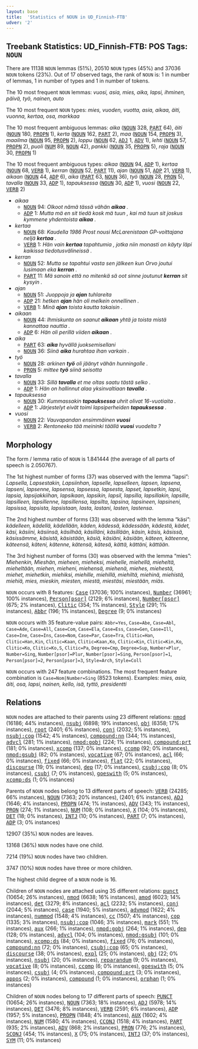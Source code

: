 ```yaml
---
layout: base
title:  'Statistics of NOUN in UD_Finnish-FTB'
udver: '2'
---
```


## Treebank Statistics: UD_Finnish-FTB: POS Tags: `NOUN`

There are 11138 `NOUN` lemmas (51%), 20510 `NOUN` types (45%) and 37036 `NOUN` tokens (23%).
Out of 17 observed tags, the rank of `NOUN` is: 1 in number of lemmas, 1 in number of types and 1 in number of tokens.

The 10 most frequent `NOUN` lemmas: <em>vuosi, asia, mies, aika, lapsi, ihminen, päivä, työ, nainen, auto</em>

The 10 most frequent `NOUN` types:  <em>mies, vuoden, vuotta, asia, aikaa, äiti, vuonna, kertaa, osa, markkaa</em>

The 10 most frequent ambiguous lemmas: <em>aika</em> (<tt><a href="fi_ftb-pos-NOUN.html">NOUN</a></tt> 328, <tt><a href="fi_ftb-pos-PART.html">PART</a></tt> 64), <em>äiti</em> (<tt><a href="fi_ftb-pos-NOUN.html">NOUN</a></tt> 180, <tt><a href="fi_ftb-pos-PROPN.html">PROPN</a></tt> 1), <em>kerta</em> (<tt><a href="fi_ftb-pos-NOUN.html">NOUN</a></tt> 162, <tt><a href="fi_ftb-pos-PART.html">PART</a></tt> 2), <em>maa</em> (<tt><a href="fi_ftb-pos-NOUN.html">NOUN</a></tt> 154, <tt><a href="fi_ftb-pos-PROPN.html">PROPN</a></tt> 3), <em>maailma</em> (<tt><a href="fi_ftb-pos-NOUN.html">NOUN</a></tt> 95, <tt><a href="fi_ftb-pos-PROPN.html">PROPN</a></tt> 2), <em>loppu</em> (<tt><a href="fi_ftb-pos-NOUN.html">NOUN</a></tt> 62, <tt><a href="fi_ftb-pos-ADJ.html">ADJ</a></tt> 1, <tt><a href="fi_ftb-pos-ADV.html">ADV</a></tt> 1), <em>lehti</em> (<tt><a href="fi_ftb-pos-NOUN.html">NOUN</a></tt> 57, <tt><a href="fi_ftb-pos-PROPN.html">PROPN</a></tt> 2), <em>puoli</em> (<tt><a href="fi_ftb-pos-NUM.html">NUM</a></tt> 89, <tt><a href="fi_ftb-pos-NOUN.html">NOUN</a></tt> 42), <em>pankki</em> (<tt><a href="fi_ftb-pos-NOUN.html">NOUN</a></tt> 35, <tt><a href="fi_ftb-pos-PROPN.html">PROPN</a></tt> 5), <em>raja</em> (<tt><a href="fi_ftb-pos-NOUN.html">NOUN</a></tt> 30, <tt><a href="fi_ftb-pos-PROPN.html">PROPN</a></tt> 1)

The 10 most frequent ambiguous types:  <em>aikaa</em> (<tt><a href="fi_ftb-pos-NOUN.html">NOUN</a></tt> 94, <tt><a href="fi_ftb-pos-ADP.html">ADP</a></tt> 1), <em>kertaa</em> (<tt><a href="fi_ftb-pos-NOUN.html">NOUN</a></tt> 68, <tt><a href="fi_ftb-pos-VERB.html">VERB</a></tt> 1), <em>kerran</em> (<tt><a href="fi_ftb-pos-NOUN.html">NOUN</a></tt> 52, <tt><a href="fi_ftb-pos-PART.html">PART</a></tt> 11), <em>ajan</em> (<tt><a href="fi_ftb-pos-NOUN.html">NOUN</a></tt> 51, <tt><a href="fi_ftb-pos-ADP.html">ADP</a></tt> 21, <tt><a href="fi_ftb-pos-VERB.html">VERB</a></tt> 1), <em>aikaan</em> (<tt><a href="fi_ftb-pos-NOUN.html">NOUN</a></tt> 44, <tt><a href="fi_ftb-pos-ADP.html">ADP</a></tt> 6), <em>aika</em> (<tt><a href="fi_ftb-pos-PART.html">PART</a></tt> 63, <tt><a href="fi_ftb-pos-NOUN.html">NOUN</a></tt> 36), <em>työ</em> (<tt><a href="fi_ftb-pos-NOUN.html">NOUN</a></tt> 28, <tt><a href="fi_ftb-pos-PRON.html">PRON</a></tt> 5), <em>tavalla</em> (<tt><a href="fi_ftb-pos-NOUN.html">NOUN</a></tt> 33, <tt><a href="fi_ftb-pos-ADP.html">ADP</a></tt> 1), <em>tapauksessa</em> (<tt><a href="fi_ftb-pos-NOUN.html">NOUN</a></tt> 30, <tt><a href="fi_ftb-pos-ADP.html">ADP</a></tt> 1), <em>vuosi</em> (<tt><a href="fi_ftb-pos-NOUN.html">NOUN</a></tt> 22, <tt><a href="fi_ftb-pos-VERB.html">VERB</a></tt> 2)


* <em>aikaa</em>
  * <tt><a href="fi_ftb-pos-NOUN.html">NOUN</a></tt> 94: <em>Olkoot nämä tässä vähän <b>aikaa</b> .</em>
  * <tt><a href="fi_ftb-pos-ADP.html">ADP</a></tt> 1: <em>Mutta mä en sit tiedä kosk mä tuun , kai mä tuun sit joskus kymmene yhdentoista <b>aikaa</b> .</em>
* <em>kertaa</em>
  * <tt><a href="fi_ftb-pos-NOUN.html">NOUN</a></tt> 68: <em>Kaudella 1986 Prost nousi McLarenistaan GP-voittajana neljä <b>kertaa</b> .</em>
  * <tt><a href="fi_ftb-pos-VERB.html">VERB</a></tt> 1: <em>Hän vain <b>kertaa</b> tapahtumia , jotka niin monasti on käyty läpi kaikissa tiedotusvälineissä .</em>
* <em>kerran</em>
  * <tt><a href="fi_ftb-pos-NOUN.html">NOUN</a></tt> 52: <em>Mutta se tapahtui vasta sen jälkeen kun Orvo joutui lusimaan eka <b>kerran</b> .</em>
  * <tt><a href="fi_ftb-pos-PART.html">PART</a></tt> 11: <em>Mä sanoin että no mitenkä sä oot sinne joutunut <b>kerran</b> sit kysyin .</em>
* <em>ajan</em>
  * <tt><a href="fi_ftb-pos-NOUN.html">NOUN</a></tt> 51: <em>Juoppoja ja <b>ajan</b> tuhlareita</em>
  * <tt><a href="fi_ftb-pos-ADP.html">ADP</a></tt> 21: <em>hetken <b>ajan</b> hän oli melkein onnellinen .</em>
  * <tt><a href="fi_ftb-pos-VERB.html">VERB</a></tt> 1: <em>Minä <b>ajan</b> toista kautta takaisin .</em>
* <em>aikaan</em>
  * <tt><a href="fi_ftb-pos-NOUN.html">NOUN</a></tt> 44: <em>Ihmiskunta on saanut <b>aikaan</b> yhtä ja toista mistä kannattaa nauttia .</em>
  * <tt><a href="fi_ftb-pos-ADP.html">ADP</a></tt> 6: <em>Hän oli perillä viiden <b>aikaan</b> .</em>
* <em>aika</em>
  * <tt><a href="fi_ftb-pos-PART.html">PART</a></tt> 63: <em><b>aika</b> hyvällä juoksemisellani</em>
  * <tt><a href="fi_ftb-pos-NOUN.html">NOUN</a></tt> 36: <em>Siinä <b>aika</b> hurahtaa ihan varkain .</em>
* <em>työ</em>
  * <tt><a href="fi_ftb-pos-NOUN.html">NOUN</a></tt> 28: <em>arkinen <b>työ</b> oli jäänyt vähän hunningolle .</em>
  * <tt><a href="fi_ftb-pos-PRON.html">PRON</a></tt> 5: <em>mittee <b>työ</b> siinä seisotta</em>
* <em>tavalla</em>
  * <tt><a href="fi_ftb-pos-NOUN.html">NOUN</a></tt> 33: <em>Sillä <b>tavalla</b> et me oltas saatu tästä selko .</em>
  * <tt><a href="fi_ftb-pos-ADP.html">ADP</a></tt> 1: <em>Hän on hallinnut alaa yksinvaltiaan <b>tavalla</b> .</em>
* <em>tapauksessa</em>
  * <tt><a href="fi_ftb-pos-NOUN.html">NOUN</a></tt> 30: <em>Kummassakin <b>tapauksessa</b> uhrit olivat 16-vuotiaita .</em>
  * <tt><a href="fi_ftb-pos-ADP.html">ADP</a></tt> 1: <em>Järjestelyt eivät toimi lapsiperheiden <b>tapauksessa</b> .</em>
* <em>vuosi</em>
  * <tt><a href="fi_ftb-pos-NOUN.html">NOUN</a></tt> 22: <em>Vauvapandan ensimmäinen <b>vuosi</b></em>
  * <tt><a href="fi_ftb-pos-VERB.html">VERB</a></tt> 2: <em>Rentoneeko tää meininki täällä <b>vuosi</b> vuodelta ?</em>

## Morphology

The form / lemma ratio of `NOUN` is 1.841444 (the average of all parts of speech is 2.050767).

The 1st highest number of forms (37) was observed with the lemma “lapsi”: <em>Lapsella, Lapsestakin, Lapsiinhan, lapselle, lapselleen, lapsen, lapsena, lapseni, lapsenne, lapsensa, lapsessa, lapsesta, lapset, lapsetkin, lapsi, lapsia, lapsijakkiihan, lapsikaan, lapsikin, lapsil, lapsilla, lapsillakin, lapsille, lapsilleen, lapsillenne, lapsillensa, lapsilta, lapsina, lapsineen, lapsineni, lapsissa, lapsista, lapsistaan, lasta, lastani, lasten, lastensa</em>.

The 2nd highest number of forms (33) was observed with the lemma “käsi”: <em>kädelleen, kädellä, kädellään, käden, kädessä, kädessään, kädestä, kädet, käsi, käsiini, käsiinsä, käsilhää, käsilläni, käsillään, käsin, käsis, käsissä, käsissämme, käsistä, käsistään, käsiä, käsiäni, käsiään, käteen, käteenne, käteensä, käteni, kätenne, kätensä, kätesä, kättä, kättäni, kättään</em>.

The 3rd highest number of forms (30) was observed with the lemma “mies”: <em>Miehenkin, Mieshän, mieheen, mieheksi, miehelle, miehellä, mieheltä, mieheltään, miehen, mieheni, miehensä, miehenä, miehes, miehestä, miehet, miehetkin, miehiksi, miehille, miehillä, miehiltä, miehinä, miehistä, miehiä, mies, mieskin, miesten, miestä, miestäsi, miestään, miäs</em>.

`NOUN` occurs with 8 features: <tt><a href="fi_ftb-feat-Case.html">Case</a></tt> (37036; 100% instances), <tt><a href="fi_ftb-feat-Number.html">Number</a></tt> (36961; 100% instances), <tt><a href="fi_ftb-feat-Person-psor.html">Person[psor]</a></tt> (2129; 6% instances), <tt><a href="fi_ftb-feat-Number-psor.html">Number[psor]</a></tt> (675; 2% instances), <tt><a href="fi_ftb-feat-Clitic.html">Clitic</a></tt> (354; 1% instances), <tt><a href="fi_ftb-feat-Style.html">Style</a></tt> (291; 1% instances), <tt><a href="fi_ftb-feat-Abbr.html">Abbr</a></tt> (196; 1% instances), <tt><a href="fi_ftb-feat-Degree.html">Degree</a></tt> (9; 0% instances)

`NOUN` occurs with 35 feature-value pairs: `Abbr=Yes`, `Case=Abe`, `Case=Abl`, `Case=Ade`, `Case=All`, `Case=Com`, `Case=Ela`, `Case=Ess`, `Case=Gen`, `Case=Ill`, `Case=Ine`, `Case=Ins`, `Case=Nom`, `Case=Par`, `Case=Tra`, `Clitic=Han`, `Clitic=Han,Kin`, `Clitic=Kaan`, `Clitic=Kaan,Ko`, `Clitic=Kin`, `Clitic=Kin,Ko`, `Clitic=Ko`, `Clitic=Ko,S`, `Clitic=Pa`, `Degree=Cmp`, `Degree=Sup`, `Number=Plur`, `Number=Sing`, `Number[psor]=Plur`, `Number[psor]=Sing`, `Person[psor]=1`, `Person[psor]=2`, `Person[psor]=3`, `Style=Arch`, `Style=Coll`

`NOUN` occurs with 247 feature combinations.
The most frequent feature combination is `Case=Nom|Number=Sing` (8523 tokens).
Examples: <em>mies, asia, äiti, osa, lapsi, nainen, kello, isä, tyttö, presidentti</em>


## Relations

`NOUN` nodes are attached to their parents using 23 different relations: <tt><a href="fi_ftb-dep-nmod.html">nmod</a></tt> (16186; 44% instances), <tt><a href="fi_ftb-dep-nsubj.html">nsubj</a></tt> (6898; 19% instances), <tt><a href="fi_ftb-dep-obj.html">obj</a></tt> (6358; 17% instances), <tt><a href="fi_ftb-dep-root.html">root</a></tt> (2401; 6% instances), <tt><a href="fi_ftb-dep-conj.html">conj</a></tt> (2032; 5% instances), <tt><a href="fi_ftb-dep-nsubj-cop.html">nsubj:cop</a></tt> (1542; 4% instances), <tt><a href="fi_ftb-dep-compound-nn.html">compound:nn</a></tt> (344; 1% instances), <tt><a href="fi_ftb-dep-advcl.html">advcl</a></tt> (281; 1% instances), <tt><a href="fi_ftb-dep-nmod-gobj.html">nmod:gobj</a></tt> (224; 1% instances), <tt><a href="fi_ftb-dep-compound-prt.html">compound:prt</a></tt> (181; 0% instances), <tt><a href="fi_ftb-dep-xcomp.html">xcomp</a></tt> (137; 0% instances), <tt><a href="fi_ftb-dep-ccomp.html">ccomp</a></tt> (92; 0% instances), <tt><a href="fi_ftb-dep-nmod-gsubj.html">nmod:gsubj</a></tt> (82; 0% instances), <tt><a href="fi_ftb-dep-vocative.html">vocative</a></tt> (67; 0% instances), <tt><a href="fi_ftb-dep-acl.html">acl</a></tt> (66; 0% instances), <tt><a href="fi_ftb-dep-fixed.html">fixed</a></tt> (66; 0% instances), <tt><a href="fi_ftb-dep-flat.html">flat</a></tt> (22; 0% instances), <tt><a href="fi_ftb-dep-discourse.html">discourse</a></tt> (19; 0% instances), <tt><a href="fi_ftb-dep-dep.html">dep</a></tt> (17; 0% instances), <tt><a href="fi_ftb-dep-csubj-cop.html">csubj:cop</a></tt> (8; 0% instances), <tt><a href="fi_ftb-dep-csubj.html">csubj</a></tt> (7; 0% instances), <tt><a href="fi_ftb-dep-goeswith.html">goeswith</a></tt> (5; 0% instances), <tt><a href="fi_ftb-dep-xcomp-ds.html">xcomp:ds</a></tt> (1; 0% instances)

Parents of `NOUN` nodes belong to 13 different parts of speech: <tt><a href="fi_ftb-pos-VERB.html">VERB</a></tt> (24285; 66% instances), <tt><a href="fi_ftb-pos-NOUN.html">NOUN</a></tt> (7363; 20% instances),  (2401; 6% instances), <tt><a href="fi_ftb-pos-ADJ.html">ADJ</a></tt> (1646; 4% instances), <tt><a href="fi_ftb-pos-PROPN.html">PROPN</a></tt> (474; 1% instances), <tt><a href="fi_ftb-pos-ADV.html">ADV</a></tt> (343; 1% instances), <tt><a href="fi_ftb-pos-PRON.html">PRON</a></tt> (274; 1% instances), <tt><a href="fi_ftb-pos-NUM.html">NUM</a></tt> (108; 0% instances), <tt><a href="fi_ftb-pos-X.html">X</a></tt> (104; 0% instances), <tt><a href="fi_ftb-pos-DET.html">DET</a></tt> (18; 0% instances), <tt><a href="fi_ftb-pos-INTJ.html">INTJ</a></tt> (10; 0% instances), <tt><a href="fi_ftb-pos-PART.html">PART</a></tt> (7; 0% instances), <tt><a href="fi_ftb-pos-ADP.html">ADP</a></tt> (3; 0% instances)

12907 (35%) `NOUN` nodes are leaves.

13168 (36%) `NOUN` nodes have one child.

7214 (19%) `NOUN` nodes have two children.

3747 (10%) `NOUN` nodes have three or more children.

The highest child degree of a `NOUN` node is 16.

Children of `NOUN` nodes are attached using 35 different relations: <tt><a href="fi_ftb-dep-punct.html">punct</a></tt> (10654; 26% instances), <tt><a href="fi_ftb-dep-nmod.html">nmod</a></tt> (6638; 16% instances), <tt><a href="fi_ftb-dep-amod.html">amod</a></tt> (6023; 14% instances), <tt><a href="fi_ftb-dep-det.html">det</a></tt> (3279; 8% instances), <tt><a href="fi_ftb-dep-acl.html">acl</a></tt> (2232; 5% instances), <tt><a href="fi_ftb-dep-conj.html">conj</a></tt> (2044; 5% instances), <tt><a href="fi_ftb-dep-case.html">case</a></tt> (1940; 5% instances), <tt><a href="fi_ftb-dep-advmod.html">advmod</a></tt> (1622; 4% instances), <tt><a href="fi_ftb-dep-nummod.html">nummod</a></tt> (1548; 4% instances), <tt><a href="fi_ftb-dep-cc.html">cc</a></tt> (1507; 4% instances), <tt><a href="fi_ftb-dep-cop.html">cop</a></tt> (1335; 3% instances), <tt><a href="fi_ftb-dep-nsubj-cop.html">nsubj:cop</a></tt> (1046; 3% instances), <tt><a href="fi_ftb-dep-mark.html">mark</a></tt> (551; 1% instances), <tt><a href="fi_ftb-dep-aux.html">aux</a></tt> (266; 1% instances), <tt><a href="fi_ftb-dep-nmod-gobj.html">nmod:gobj</a></tt> (264; 1% instances), <tt><a href="fi_ftb-dep-dep.html">dep</a></tt> (128; 0% instances), <tt><a href="fi_ftb-dep-advcl.html">advcl</a></tt> (104; 0% instances), <tt><a href="fi_ftb-dep-nmod-gsubj.html">nmod:gsubj</a></tt> (101; 0% instances), <tt><a href="fi_ftb-dep-xcomp-ds.html">xcomp:ds</a></tt> (84; 0% instances), <tt><a href="fi_ftb-dep-fixed.html">fixed</a></tt> (76; 0% instances), <tt><a href="fi_ftb-dep-compound-nn.html">compound:nn</a></tt> (72; 0% instances), <tt><a href="fi_ftb-dep-csubj-cop.html">csubj:cop</a></tt> (65; 0% instances), <tt><a href="fi_ftb-dep-discourse.html">discourse</a></tt> (38; 0% instances), <tt><a href="fi_ftb-dep-expl.html">expl</a></tt> (25; 0% instances), <tt><a href="fi_ftb-dep-obj.html">obj</a></tt> (22; 0% instances), <tt><a href="fi_ftb-dep-nsubj.html">nsubj</a></tt> (20; 0% instances), <tt><a href="fi_ftb-dep-reparandum.html">reparandum</a></tt> (9; 0% instances), <tt><a href="fi_ftb-dep-vocative.html">vocative</a></tt> (8; 0% instances), <tt><a href="fi_ftb-dep-ccomp.html">ccomp</a></tt> (6; 0% instances), <tt><a href="fi_ftb-dep-goeswith.html">goeswith</a></tt> (5; 0% instances), <tt><a href="fi_ftb-dep-csubj.html">csubj</a></tt> (4; 0% instances), <tt><a href="fi_ftb-dep-compound-prt.html">compound:prt</a></tt> (3; 0% instances), <tt><a href="fi_ftb-dep-appos.html">appos</a></tt> (2; 0% instances), <tt><a href="fi_ftb-dep-compound.html">compound</a></tt> (1; 0% instances), <tt><a href="fi_ftb-dep-orphan.html">orphan</a></tt> (1; 0% instances)

Children of `NOUN` nodes belong to 17 different parts of speech: <tt><a href="fi_ftb-pos-PUNCT.html">PUNCT</a></tt> (10654; 26% instances), <tt><a href="fi_ftb-pos-NOUN.html">NOUN</a></tt> (7363; 18% instances), <tt><a href="fi_ftb-pos-ADJ.html">ADJ</a></tt> (5978; 14% instances), <tt><a href="fi_ftb-pos-DET.html">DET</a></tt> (3476; 8% instances), <tt><a href="fi_ftb-pos-VERB.html">VERB</a></tt> (2591; 6% instances), <tt><a href="fi_ftb-pos-ADP.html">ADP</a></tt> (1957; 5% instances), <tt><a href="fi_ftb-pos-PROPN.html">PROPN</a></tt> (1848; 4% instances), <tt><a href="fi_ftb-pos-AUX.html">AUX</a></tt> (1602; 4% instances), <tt><a href="fi_ftb-pos-NUM.html">NUM</a></tt> (1580; 4% instances), <tt><a href="fi_ftb-pos-CCONJ.html">CCONJ</a></tt> (1518; 4% instances), <tt><a href="fi_ftb-pos-PART.html">PART</a></tt> (935; 2% instances), <tt><a href="fi_ftb-pos-ADV.html">ADV</a></tt> (868; 2% instances), <tt><a href="fi_ftb-pos-PRON.html">PRON</a></tt> (776; 2% instances), <tt><a href="fi_ftb-pos-SCONJ.html">SCONJ</a></tt> (454; 1% instances), <tt><a href="fi_ftb-pos-X.html">X</a></tt> (75; 0% instances), <tt><a href="fi_ftb-pos-INTJ.html">INTJ</a></tt> (37; 0% instances), <tt><a href="fi_ftb-pos-SYM.html">SYM</a></tt> (11; 0% instances)

